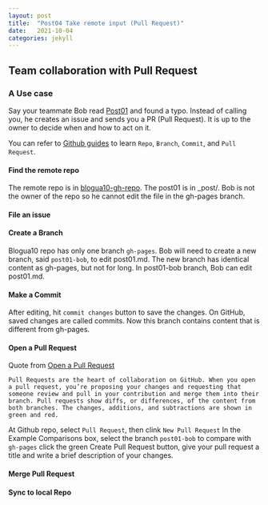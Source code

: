 ```yaml
---
layout: post
title:  "Post04 Take remote input (Pull Request)"
date:   2021-10-04
categories: jekyll
---
```

## Team collaboration with Pull Request

### A Use case

Say your teammate Bob read [Post01] and found a typo. Instead of calling you, he creates an issue and sends you a PR (Pull Request). It is up to the owner to decide when and how to act on it.

You can refer to [Github guides] to learn `Repo`, `Branch`, `Commit`, and `Pull Request`.

#### Find the remote repo

The remote repo is in [blogua10-gh-repo]. The post01 is in _post/. Bob is not the owner of the repo so he cannot edit the file in the gh-pages branch.

#### File an issue



#### Create a Branch

Blogua10 repo has only one branch `gh-pages`. Bob will need to create a new branch, said `post01-bob`, to edit post01.md. The new branch has identical content as gh-pages, but not for long. In post01-bob branch, Bob can edit post01.md.

#### Make a Commit

After editing, hit `commit changes` button to save the changes. On GitHub, saved changes are called commits.
Now this branch contains content that is different from gh-pages.

#### Open a Pull Request

Quote from [Open a Pull Request]
```
Pull Requests are the heart of collaboration on GitHub. When you open a pull request, you’re proposing your changes and requesting that someone review and pull in your contribution and merge them into their branch. Pull requests show diffs, or differences, of the content from both branches. The changes, additions, and subtractions are shown in green and red.
```
At Github repo, select `Pull Request`, then clink `New Pull Request`
In the Example Comparisons box, select the branch `post01-bob` to compare with `gh-pages`
click the  green Create Pull Request button, give your pull request a title and write a brief description of your changes.

#### Merge Pull Request

#### Sync to local Repo

[Post01]: /jekyll/2021/09/28/post01.html
[blogua10-gh-repo]:   https://github.com/kuolai/blogua10
[Open a Pull Request]: https://guides.github.com/activities/hello-world/#pr
[Github guides]: https://guides.github.com/activities/hello-world/
